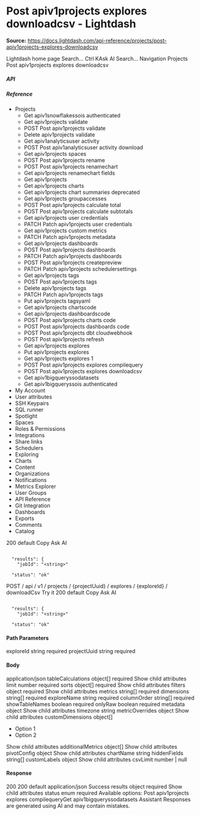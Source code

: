 # Post apiv1projects explores downloadcsv - Lightdash

**Source:** https://docs.lightdash.com/api-reference/projects/post-apiv1projects-explores-downloadcsv

Lightdash home page
Search...
Ctrl KAsk AI
Search...
Navigation
Projects
Post apiv1projects explores downloadcsv
##### API


##### Reference
  * Projects
    * Get apiv1snowflakessois authenticated
    * Get apiv1projects validate
    * POST
Post apiv1projects validate
    * Delete apiv1projects validate
    * Get apiv1analyticsuser activity
    * POST
Post apiv1analyticsuser activity download
    * Get apiv1projects spaces
    * POST
Post apiv1projects rename
    * POST
Post apiv1projects renamechart
    * Get apiv1projects renamechart fields
    * Get apiv1projects
    * Get apiv1projects charts
    * Get apiv1projects chart summaries
deprecated
    * Get apiv1projects groupaccesses
    * POST
Post apiv1projects calculate total
    * POST
Post apiv1projects calculate subtotals
    * Get apiv1projects user credentials
    * PATCH
Patch apiv1projects user credentials
    * Get apiv1projects custom metrics
    * PATCH
Patch apiv1projects metadata
    * Get apiv1projects dashboards
    * POST
Post apiv1projects dashboards
    * PATCH
Patch apiv1projects dashboards
    * POST
Post apiv1projects createpreview
    * PATCH
Patch apiv1projects schedulersettings
    * Get apiv1projects tags
    * POST
Post apiv1projects tags
    * Delete apiv1projects tags
    * PATCH
Patch apiv1projects tags
    * Put apiv1projects tagsyaml
    * Get apiv1projects chartscode
    * Get apiv1projects dashboardscode
    * POST
Post apiv1projects charts code
    * POST
Post apiv1projects dashboards code
    * POST
Post apiv1projects dbt cloudwebhook
    * POST
Post apiv1projects refresh
    * Get apiv1projects explores
    * Put apiv1projects explores
    * Get apiv1projects explores 1
    * POST
Post apiv1projects explores compilequery
    * POST
Post apiv1projects explores downloadcsv
    * Get apiv1bigqueryssodatasets
    * Get apiv1bigqueryssois authenticated
  * My Account
  * User attributes
  * SSH Keypairs
  * SQL runner
  * Spotlight
  * Spaces
  * Roles & Permissions
  * Integrations
  * Share links
  * Schedulers
  * Exploring
  * Charts
  * Content
  * Organizations
  * Notifications
  * Metrics Explorer
  * User Groups
  * API Reference
  * Git Integration
  * Dashboards
  * Exports
  * Comments
  * Catalog


200
default
Copy
Ask AI
```

  "results": {
    "jobId": "<string>"

  "status": "ok"

```

POST
/
api
/
v1
/
projects
/
{projectUuid}
/
explores
/
{exploreId}
/
downloadCsv
Try it
200
default
Copy
Ask AI
```

  "results": {
    "jobId": "<string>"

  "status": "ok"

```

#### Path Parameters
exploreId
string
required
projectUuid
string
required
#### Body
application/json
tableCalculations
object[]
required
Show child attributes
limit
number
required
sorts
object[]
required
Show child attributes
filters
object
required
Show child attributes
metrics
string[]
required
dimensions
string[]
required
exploreName
string
required
columnOrder
string[]
required
showTableNames
boolean
required
onlyRaw
boolean
required
metadata
object
Show child attributes
timezone
string
metricOverrides
object
Show child attributes
customDimensions
object[]
  * Option 1
  * Option 2


Show child attributes
additionalMetrics
object[]
Show child attributes
pivotConfig
object
Show child attributes
chartName
string
hiddenFields
string[]
customLabels
object
Show child attributes
csvLimit
number | null
#### Response
200
200 default
application/json
Success
results
object
required
Show child attributes
status
enum<string>
required
Available options: 
Post apiv1projects explores compilequeryGet apiv1bigqueryssodatasets
Assistant
Responses are generated using AI and may contain mistakes.


